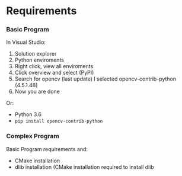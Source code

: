 # Requirements

### Basic Program

In Visual Studio:

  1. Solution explorer
  2. Python enviroments
  3. Right click, view all enviroments
  4. Click overview and select (PyPI)
  5. Search for opencv (last update) I selected opencv-contrib-python (4.5.1.48)
  6. Now you are done

Or:

- Python 3.6
- `pip install opencv-contrib-python`

### Complex Program

Basic Program requirements and:

- CMake installation
- dlib installation (CMake installation required to install dlib
